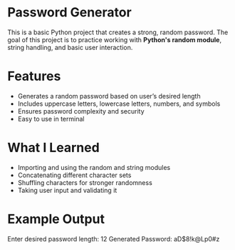 # Password Generator

This is a basic Python project that creates a strong, random password. The goal of this project is to practice working with **Python's random module**, string handling, and basic user interaction.

# Features

- Generates a random password based on user’s desired length
- Includes uppercase letters, lowercase letters, numbers, and symbols
- Ensures password complexity and security
- Easy to use in terminal

# What I Learned

- Importing and using the random and string modules
- Concatenating different character sets
- Shuffling characters for stronger randomness
- Taking user input and validating it

# Example Output

Enter desired password length: 12
Generated Password: aD$8!k@Lp0#z